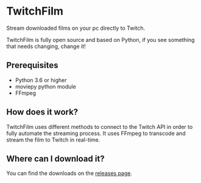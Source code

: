 # TwitchFilm
Stream downloaded films on your pc directly to Twitch.

TwitchFilm is fully open source and based on Python, if you see something that needs changing, change it!

## Prerequisites
* Python 3.6 or higher
* moviepy python module
* FFmpeg

## How does it work?
TwitchFilm uses different methods to connect to the Twitch API in order to fully automate the streaming process. It uses FFmpeg to transcode and stream the film to Twitch in real-time.

## Where can I download it?
You can find the downloads on the [releases page](https://github.com/vihangatheturtle/TwitchFilm/releases/).
